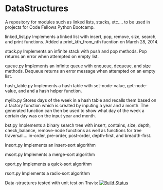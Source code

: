 DataStructures
==============

A repository for modules such as linked lists, stacks, etc.... to be used in projects for Code Fellows Python Bootcamp.

linked_list.py
  Implements a linked list with insert, pop, remove, size, search, and print functions.  Added a print_kth_from_nth
  fucntion on March 28, 2014.

stack.py
  Implements an infinite stack with push and pop methods.  Pop returns an error when attempted on empty list.
  
queue.py
  Implements an infinite queue with enqueue, dequeue, and size methods.  Dequeue returns an error message when attempted
  on an empty list.
  
hash_table.py
  Implements a hash table with set-node-value, get-node-value, and and a hash helper function.
  
mylib.py
  Stores days of the week in a hash table and recalls them based on a factory function which is created by inputing a year
  and a month.  The generated function can then be used to show what day of the week a certain day was on the input year
  and month.
  
bst.py
  Implements a binary search tree with insert, contains, size, depth, check_balance, remove-node functions as well as
  functions for tree traversal.... in-order, pre-order, post-order, depth-first, and breadth-first.
  
insort.py
  Implements an insert-sort algorithm
  
msort.py
  Implements a merge-sort algorithm
  
qsort.py
  Implements a quick-sort algorithm
  
rsort.py
  Implements a radix-sort algorithm

Data-structures tested with unit test on Travis:
  [![Build Status](https://travis-ci.org/jwhite007/DataStructures.svg?branch=master)](https://travis-ci.org/jwhite007/DataStructures)
    

